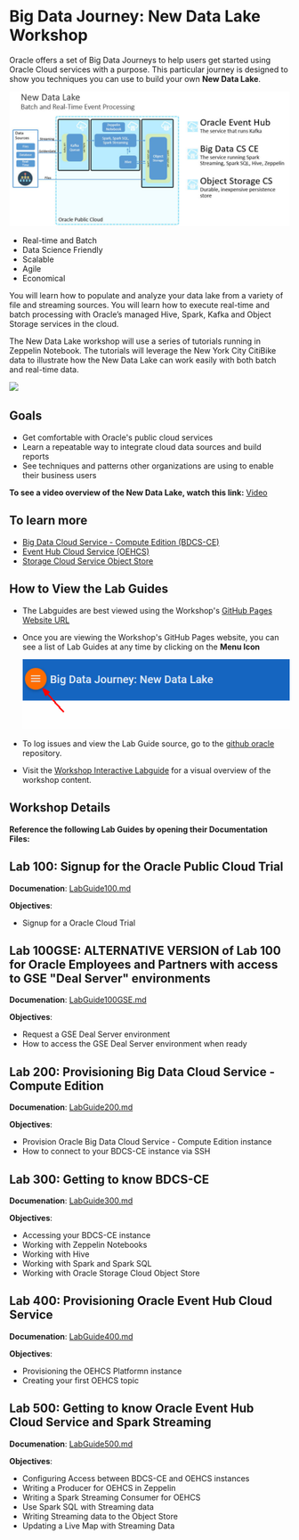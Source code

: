 
# Big Data Journey: New Data Lake Workshop
Oracle offers a set of Big Data Journeys to help users get started using Oracle Cloud services with a purpose. This particular journey is designed to show you techniques you can use to build your own **New Data Lake**.


![](images/snap0012028.jpg) 

- Real-time and Batch
- Data Science Friendly
- Scalable
- Agile
- Economical


You will learn how to populate and analyze your data lake from a variety of file and streaming sources. You will learn how to execute real-time and batch processing with Oracle’s managed Hive, Spark, Kafka and Object Storage services in the cloud.

The New Data Lake workshop will use a series of tutorials running in Zeppelin Notebook.  The tutorials will leverage the New York City CitiBike data to illustrate how the New Data Lake can work easily with both batch and real-time data.

![](images/500/DemoLiveMap.gif) 

## Goals

 - Get comfortable with Oracle's public cloud services
 - Learn a repeatable way to integrate cloud data sources and build reports
 - See techniques and patterns other organizations are using to enable their business users

**To see a video overview of the New Data Lake, watch this link:** [Video](http://www.youtube.com/embed/Sj-PlJ-w1jA?rel=0?iframe=true&width=680&height=450)

## To learn more
 - [Big Data Cloud Service - Compute Edition (BDCS-CE)](https://cloud.oracle.com/big-data-compute-edition)
 - [Event Hub Cloud Service (OEHCS)](https://cloud.oracle.com/en_US/event-hub)
 - [Storage Cloud Service Object Store](https://cloud.oracle.com/en_US/storage)

      
## How to View the Lab Guides

- The Labguides are best viewed using the Workshop's [GitHub Pages Website URL](https://millerhoo.github.io/journey2-new-data-lake/workshops/journey2-new-data-lake/index.html) 

- Once you are viewing the Workshop's GitHub Pages website, you can see a list of Lab Guides at any time by clicking on the **Menu Icon**

    ![](images/WorkshopMenu.png)  

- To log issues and view the Lab Guide source, go to the [github oracle](https://github.com/millerhoo/journey2-new-data-lake/tree/master/workshops/journey2-new-data-lake) repository.

- Visit the [Workshop Interactive Labguide](http://launch.oracle.com/?cloudnative) for a visual overview of the workshop content. 




## Workshop Details

**Reference the following Lab Guides by opening their Documentation Files:**

## Lab 100: Signup for the Oracle Public Cloud Trial

**Documenation**: [LabGuide100.md](LabGuide100.md)

**Objectives**:

- Signup for a Oracle Cloud Trial

## Lab 100GSE: ALTERNATIVE VERSION of Lab 100 for Oracle Employees and Partners with access to GSE "Deal Server" environments

**Documenation**: [LabGuide100GSE.md](LabGuide100GSE.md)

**Objectives**:

- Request a GSE Deal Server environment
- How to access the GSE Deal Server environment when ready

## Lab 200: Provisioning Big Data Cloud Service - Compute Edition

**Documenation**: [LabGuide200.md](LabGuide200.md)

**Objectives**:

- Provision Oracle Big Data Cloud Service - Compute Edition instance
- How to connect to your BDCS-CE instance via SSH

## Lab 300: Getting to know BDCS-CE

**Documenation**: [LabGuide300.md](LabGuide300.md)

**Objectives**:

- Accessing your BDCS-CE instance
- Working with Zeppelin Notebooks
- Working with Hive
- Working with Spark and Spark SQL
- Working with Oracle Storage Cloud Object Store

## Lab 400:  Provisioning Oracle Event Hub Cloud Service

**Documenation**: [LabGuide400.md](LabGuide400.md)

**Objectives**:

- Provisioning the OEHCS Platformn instance
- Creating your first OEHCS topic

## Lab 500:  Getting to know Oracle Event Hub Cloud Service and Spark Streaming

**Documenation**: [LabGuide500.md](LabGuide500.md)

**Objectives**:

- Configuring Access between BDCS-CE and OEHCS instances
- Writing a Producer for OEHCS in Zeppelin
- Writing a Spark Streaming Consumer for OEHCS
- Use Spark SQL with Streaming data
- Writing Streaming data to the Object Store
- Updating a Live Map with Streaming Data
